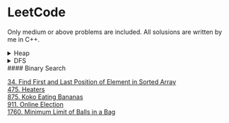 # LeetCode
Only medium or above problems are included. All solusions are written by me in C++. 
<details>
  <summary>Heap</summary>
  <ul style="list-style-type:none;">
<li>:red_circle: <a href="https://github.com/ge-wu/LeetCode/blob/main/Heap/0023.Merge_k_Sorted_Lists.cpp">23. Merge k Sorted Lists</a> </li>
<li>:full_moon:  <a href="https://github.com/ge-wu/LeetCode/blob/main/Heap/0215.Kth_Largest_Element_in_an_Array.cpp">215. Kth Largest Element in an Array </a> </li>
<li>:full_moon:  <a href="https://github.com/ge-wu/LeetCode/blob/main/Heap/0313.Super_Ugly_Number.cpp">313. Super Ugly Number</a> </li>
<li>:full_moon:  <a href="https://github.com/ge-wu/LeetCode/blob/main/Heap/0347.Top_K_Frequent_Elements.cpp">347. Top K Frequent Elements</a> </li>
<li>:full_moon:  <a href="https://github.com/ge-wu/LeetCode/blob/main/Heap/0373.Find_K_Pairs_with_Smallest_Sums.cpp">373. Find K Pairs with Smallest Sums</a> </li>
<li>:full_moon:  <a href="https://github.com/ge-wu/LeetCode/blob/main/Heap/0451.Sort_Characters_By_Frequency.cpp">  451. Sort Characters By Frequency</a></li>
<li>:red_circle: <a href="https://github.com/ge-wu/LeetCode/blob/main/Heap/0502.IPO.cpp">502. IPO</a> </li>
<li>:full_moon:  <a href="https://github.com/ge-wu/LeetCode/blob/main/Heap/0973.K_Closest_Points_to_Origin.cpp"> 973. K Closest Points to Origin</a></li>
<li>:full_moon:  <a href="https://github.com/ge-wu/LeetCode/blob/main/Heap/1054.Distant_Barcodes.cpp"> 1054. Distant Barcodes</a></li>
<li>:full_moon:  <a href="https://github.com/ge-wu/LeetCode/blob/main/Heap/1792.Maximum_Average_Pass_Ratio.cpp"> 1792. Maximum Average Pass Ratio</a></li>
<li>:full_moon:  <a href="https://github.com/ge-wu/LeetCode/blob/main/Heap/1801.Number_of_Orders_in_the_Backlog.cpp">1801. Number of Orders in the Backlog</a> </li>
  </ul>
</details>

<details>
  <summary>DFS</summary>
  <ul style="list-style-type:none;">
    <li>🔴 <a href="https://github.com/ge-wu/LeetCode/blob/main/DFS/0037.Sudoku_Solver.cpp"> 37. Sudoku Solver </a> </li>
    <li>:full_moon: <a href="https://github.com/ge-wu/LeetCode/blob/main/DFS/0417.Pacific_Atlantic_Water_Flow.cpp"> 417. Pacific Atlantic Water Flow </a> </li>
    <li>:full_moon: <a href="https://github.com/ge-wu/LeetCode/blob/main/DFS/0841.Keys_and_Rooms.cpp"> 841. Keys and Rooms </a> </li>
    <li>:full_moon: <a href="https://github.com/ge-wu/LeetCode/blob/main/DFS/1302.Deepest_Leaves_Sum.cpp"> 1302. Deepest Leaves Sum </a> </li>
    <li>:full_moon: <a href="https://github.com/ge-wu/LeetCode/blob/main/DFS/1530.Number_of_Good_Leaf_Nodes_Pairs.cpp"> 1530. Number of Good Leaf Nodes Pairs </a> </li>
    <li>:full_moon: <a href="https://github.com/ge-wu/LeetCode/blob/main/DFS/1774.Closest_Dessert_Cost.cpp"> 1774. Closest Dessert Cost </a> </li>
    <li>:full_moon: <a href="https://github.com/ge-wu/LeetCode/blob/main/DFS/1786.Number_of_Restricted_Paths_From_First_to_Last_Node.cpp"> 1786. Number of Restricted Paths From First to Last Node </a> </li>
 </ul>
</details>
#### Binary Search 

[34. Find First and Last Position of Element in Sorted Array](https://github.com/ge-wu/LeetCode/blob/main/Binary_Search/0034.Find_First_and_Last_Position_of_Element_in_Sorted_Array.cpp)<br/>
[475. Heaters](https://github.com/ge-wu/LeetCode/blob/main/Binary_Search/0475.Heaters.cpp)<br/>
[875. Koko Eating Bananas](https://github.com/ge-wu/LeetCode/blob/main/Binary_Search/0875.Koko_Eating_Bananas.cpp)<br/>
[911. Online Election](https://github.com/ge-wu/LeetCode/blob/main/Binary_Search/0911.Online_Election.cpp)<br/>
[1760. Minimum Limit of Balls in a Bag](https://github.com/ge-wu/LeetCode/blob/main/Binary_Search/1760.Minimum_Limit_of_Balls_in_a_Bag.cpp)<br/>


